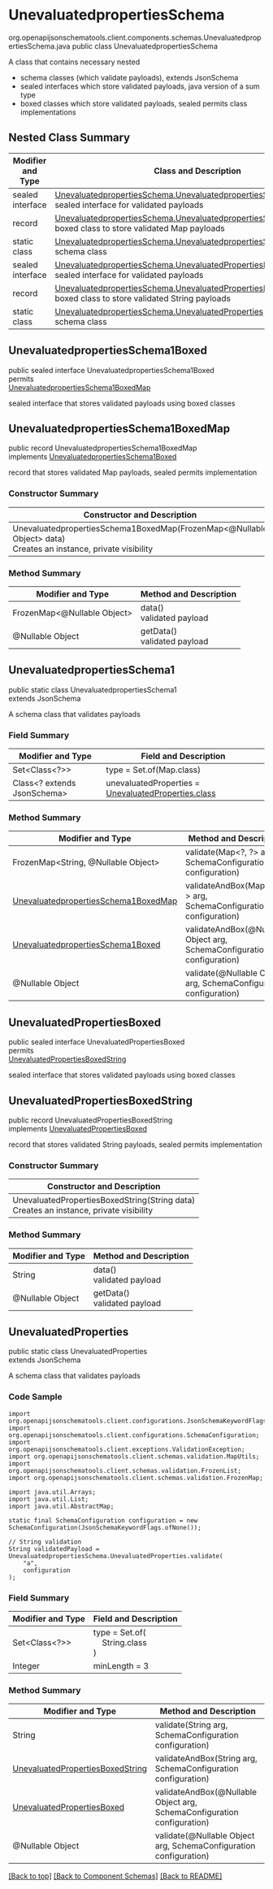 # UnevaluatedpropertiesSchema
org.openapijsonschematools.client.components.schemas.UnevaluatedpropertiesSchema.java
public class UnevaluatedpropertiesSchema<br>

A class that contains necessary nested
- schema classes (which validate payloads), extends JsonSchema
- sealed interfaces which store validated payloads, java version of a sum type
- boxed classes which store validated payloads, sealed permits class implementations

## Nested Class Summary
| Modifier and Type | Class and Description |
| ----------------- | ---------------------- |
| sealed interface | [UnevaluatedpropertiesSchema.UnevaluatedpropertiesSchema1Boxed](#unevaluatedpropertiesschema1boxed)<br> sealed interface for validated payloads |
| record | [UnevaluatedpropertiesSchema.UnevaluatedpropertiesSchema1BoxedMap](#unevaluatedpropertiesschema1boxedmap)<br> boxed class to store validated Map payloads |
| static class | [UnevaluatedpropertiesSchema.UnevaluatedpropertiesSchema1](#unevaluatedpropertiesschema1)<br> schema class |
| sealed interface | [UnevaluatedpropertiesSchema.UnevaluatedPropertiesBoxed](#unevaluatedpropertiesboxed)<br> sealed interface for validated payloads |
| record | [UnevaluatedpropertiesSchema.UnevaluatedPropertiesBoxedString](#unevaluatedpropertiesboxedstring)<br> boxed class to store validated String payloads |
| static class | [UnevaluatedpropertiesSchema.UnevaluatedProperties](#unevaluatedproperties)<br> schema class |

## UnevaluatedpropertiesSchema1Boxed
public sealed interface UnevaluatedpropertiesSchema1Boxed<br>
permits<br>
[UnevaluatedpropertiesSchema1BoxedMap](#unevaluatedpropertiesschema1boxedmap)

sealed interface that stores validated payloads using boxed classes

## UnevaluatedpropertiesSchema1BoxedMap
public record UnevaluatedpropertiesSchema1BoxedMap<br>
implements [UnevaluatedpropertiesSchema1Boxed](#unevaluatedpropertiesschema1boxed)

record that stores validated Map payloads, sealed permits implementation

### Constructor Summary
| Constructor and Description |
| --------------------------- |
| UnevaluatedpropertiesSchema1BoxedMap(FrozenMap<@Nullable Object> data)<br>Creates an instance, private visibility |

### Method Summary
| Modifier and Type | Method and Description |
| ----------------- | ---------------------- |
| FrozenMap<@Nullable Object> | data()<br>validated payload |
| @Nullable Object | getData()<br>validated payload |

## UnevaluatedpropertiesSchema1
public static class UnevaluatedpropertiesSchema1<br>
extends JsonSchema

A schema class that validates payloads

### Field Summary
| Modifier and Type | Field and Description |
| ----------------- | ---------------------- |
| Set<Class<?>> | type = Set.of(Map.class) |
| Class<? extends JsonSchema> | unevaluatedProperties = [UnevaluatedProperties.class](#unevaluatedproperties) |

### Method Summary
| Modifier and Type | Method and Description |
| ----------------- | ---------------------- |
| FrozenMap<String, @Nullable Object> | validate(Map&lt;?, ?&gt; arg, SchemaConfiguration configuration) |
| [UnevaluatedpropertiesSchema1BoxedMap](#unevaluatedpropertiesschema1boxedmap) | validateAndBox(Map&lt;?, ?&gt; arg, SchemaConfiguration configuration) |
| [UnevaluatedpropertiesSchema1Boxed](#unevaluatedpropertiesschema1boxed) | validateAndBox(@Nullable Object arg, SchemaConfiguration configuration) |
| @Nullable Object | validate(@Nullable Object arg, SchemaConfiguration configuration) |

## UnevaluatedPropertiesBoxed
public sealed interface UnevaluatedPropertiesBoxed<br>
permits<br>
[UnevaluatedPropertiesBoxedString](#unevaluatedpropertiesboxedstring)

sealed interface that stores validated payloads using boxed classes

## UnevaluatedPropertiesBoxedString
public record UnevaluatedPropertiesBoxedString<br>
implements [UnevaluatedPropertiesBoxed](#unevaluatedpropertiesboxed)

record that stores validated String payloads, sealed permits implementation

### Constructor Summary
| Constructor and Description |
| --------------------------- |
| UnevaluatedPropertiesBoxedString(String data)<br>Creates an instance, private visibility |

### Method Summary
| Modifier and Type | Method and Description |
| ----------------- | ---------------------- |
| String | data()<br>validated payload |
| @Nullable Object | getData()<br>validated payload |

## UnevaluatedProperties
public static class UnevaluatedProperties<br>
extends JsonSchema

A schema class that validates payloads

### Code Sample
```
import org.openapijsonschematools.client.configurations.JsonSchemaKeywordFlags;
import org.openapijsonschematools.client.configurations.SchemaConfiguration;
import org.openapijsonschematools.client.exceptions.ValidationException;
import org.openapijsonschematools.client.schemas.validation.MapUtils;
import org.openapijsonschematools.client.schemas.validation.FrozenList;
import org.openapijsonschematools.client.schemas.validation.FrozenMap;

import java.util.Arrays;
import java.util.List;
import java.util.AbstractMap;

static final SchemaConfiguration configuration = new SchemaConfiguration(JsonSchemaKeywordFlags.ofNone());

// String validation
String validatedPayload = UnevaluatedpropertiesSchema.UnevaluatedProperties.validate(
    "a",
    configuration
);
```

### Field Summary
| Modifier and Type | Field and Description |
| ----------------- | ---------------------- |
| Set<Class<?>> | type = Set.of(<br/>&nbsp;&nbsp;&nbsp;&nbsp;String.class<br/>)<br/> |
| Integer | minLength = 3 |

### Method Summary
| Modifier and Type | Method and Description |
| ----------------- | ---------------------- |
| String | validate(String arg, SchemaConfiguration configuration) |
| [UnevaluatedPropertiesBoxedString](#unevaluatedpropertiesboxedstring) | validateAndBox(String arg, SchemaConfiguration configuration) |
| [UnevaluatedPropertiesBoxed](#unevaluatedpropertiesboxed) | validateAndBox(@Nullable Object arg, SchemaConfiguration configuration) |
| @Nullable Object | validate(@Nullable Object arg, SchemaConfiguration configuration) |

[[Back to top]](#top) [[Back to Component Schemas]](../../../README.md#Component-Schemas) [[Back to README]](../../../README.md)
